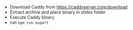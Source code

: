 * Download Caddy from https://caddyserver.com/download
* Extract archive and place binary in slides folder
* Execute Caddy binary
* run `npm run export`